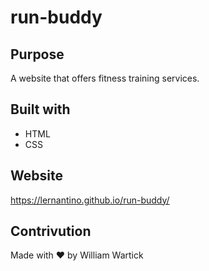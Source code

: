 # run-buddy

## Purpose
A website that offers fitness training services.

## Built with 
* HTML
* CSS

## Website

https://lernantino.github.io/run-buddy/

## Contrivution
Made with ❤️ by William Wartick
